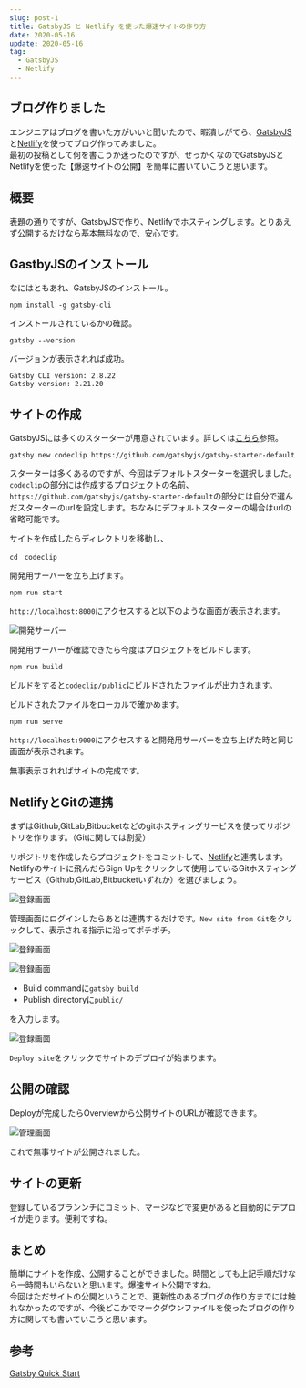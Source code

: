 ```yaml
---
slug: post-1
title: GatsbyJS と Netlify を使った爆速サイトの作り方
date: 2020-05-16
update: 2020-05-16
tag:
  - GatsbyJS
  - Netlify
---
```


## ブログ作りました
エンジニアはブログを書いた方がいいと聞いたので、暇潰しがてら、[GatsbyJS](https://www.gatsbyjs.org/)と[Netlify](https://www.netlify.com/)を使ってブログ作ってみました。  
最初の投稿として何を書こうか迷ったのですが、せっかくなのでGatsbyJSとNetlifyを使った【爆速サイトの公開】を簡単に書いていこうと思います。

## 概要
表題の通りですが、GatsbyJSで作り、Netlifyでホスティングします。とりあえず公開するだけなら基本無料なので、安心です。

## GastbyJSのインストール
なにはともあれ、GatsbyJSのインストール。

```bash:title=shell
npm install -g gatsby-cli
```

インストールされているかの確認。

```bash:title=shell
gatsby --version
```

バージョンが表示されれば成功。

```bash:title=shell
Gatsby CLI version: 2.8.22
Gatsby version: 2.21.20
```

## サイトの作成
GatsbyJSには多くのスターターが用意されています。詳しくは[こちら](https://www.gatsbyjs.org/starters/?v=2)参照。

```bash:title=shell
gatsby new codeclip https://github.com/gatsbyjs/gatsby-starter-default
```

スターターは多くあるのですが、今回はデフォルトスターターを選択しました。`codeclip`の部分には作成するプロジェクトの名前、`https://github.com/gatsbyjs/gatsby-starter-default`の部分には自分で選んだスターターのurlを設定します。ちなみにデフォルトスターターの場合はurlの省略可能です。

サイトを作成したらディレクトリを移動し、
```bash:title=shell
cd　codeclip
```

開発用サーバーを立ち上げます。
```bash:title=shell
npm run start
```

`http://localhost:8000`にアクセスすると以下のような画面が表示されます。

![開発サーバー](image-1.png)

開発用サーバーが確認できたら今度はプロジェクトをビルドします。
```bash:title=shell
npm run build
```

ビルドをすると`codeclip/public`にビルドされたファイルが出力されます。

ビルドされたファイルをローカルで確かめます。
```bash:title=shell
npm run serve
```

`http://localhost:9000`にアクセスすると開発用サーバーを立ち上げた時と同じ画面が表示されます。

無事表示されればサイトの完成です。

## NetlifyとGitの連携
まずはGithub,GitLab,Bitbucketなどのgitホスティングサービスを使ってリポジトリを作ります。（Gitに関しては割愛）

リポジトリを作成したらプロジェクトをコミットして、[Netlify](https://www.netlify.com/)と連携します。Netlifyのサイトに飛んだらSign Upをクリックして使用しているGitホスティングサービス（Github,GitLab,Bitbucketいずれか）を選びましょう。

![登録画面](image-2.jpg)

管理画面にログインしたらあとは連携するだけです。`New site from Git`をクリックして、表示される指示に沿ってポチポチ。

![登録画面](image-3.png)

![登録画面](image-4.png)

- Build commandに`gatsby build`
- Publish directoryに`public/`

を入力します。

![登録画面](image-5.png)

`Deploy site`をクリックでサイトのデプロイが始まります。

## 公開の確認

Deployが完成したらOverviewから公開サイトのURLが確認できます。

![管理画面](image-6.jpg)

これで無事サイトが公開されました。

## サイトの更新
登録しているブランンチにコミット、マージなどで変更があると自動的にデプロイが走ります。便利ですね。

## まとめ
簡単にサイトを作成、公開することができました。時間としても上記手順だけなら一時間もいらないと思います。爆速サイト公開ですね。  
今回はただサイトの公開ということで、更新性のあるブログの作り方までには触れなかったのですが、今後どこかでマークダウンファイルを使ったブログの作り方に関しても書いていこうと思います。

## 参考
[Gatsby Quick Start](https://www.gatsbyjs.org/docs/quick-start)